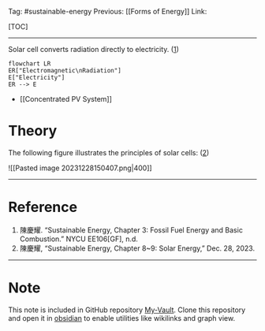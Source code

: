 Tag: #sustainable-energy 
Previous: [[Forms of Energy]]
Link: 

[TOC]

---

Solar cell converts radiation directly to electricity. (<u>1</u>)

```mermaid
flowchart LR
ER["Electromagnetic\nRadiation"]
E["Electricity"]
ER --> E
```

- [[Concentrated PV System]]

# Theory

The following figure illustrates the principles of solar cells: (<u>2</u>)

![[Pasted image 20231228150407.png|400]]

---

# Reference

1. 陳慶耀. “Sustainable Energy, Chapter 3: Fossil Fuel Energy and Basic Combustion.” NYCU EE106[GF], n.d.
2. 陳慶耀, “Sustainable Energy, Chapter 8~9: Solar Energy,” Dec. 28, 2023.

---

# Note

This note is included in GitHub repository [My-Vault](https://github.com/LittleD3092/My-Vault.git). Clone this repository and open it in [obsidian](https://obsidian.md/) to enable utilities like wikilinks and graph view.